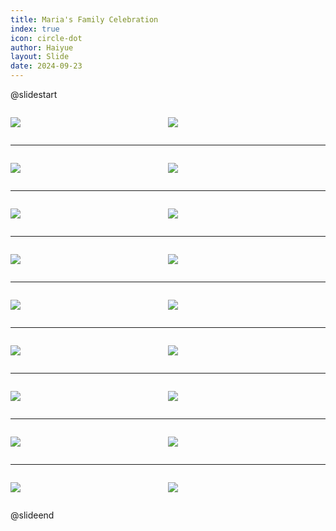 ```yaml
---
title: Maria's Family Celebration
index: true
icon: circle-dot
author: Haiyue
layout: Slide
date: 2024-09-23
---
```

 
@slidestart

<div style="display:flex">
<div style="flex:1">

![](https://raw.githubusercontent.com/yclord/reading/refs/heads/master/english/Level-K/Maria's%20Family%20Celebration/001.webp)
</div>
<div style="flex:1">

![](https://raw.githubusercontent.com/yclord/reading/refs/heads/master/english/Level-K/Maria's%20Family%20Celebration/002.webp)
</div>
</div>

---

<div style="display:flex">
<div style="flex:1">

![](https://raw.githubusercontent.com/yclord/reading/refs/heads/master/english/Level-K/Maria's%20Family%20Celebration/003.webp)
</div>
<div style="flex:1">

![](https://raw.githubusercontent.com/yclord/reading/refs/heads/master/english/Level-K/Maria's%20Family%20Celebration/004.webp)
</div>
</div>

---

<div style="display:flex">
<div style="flex:1">

![](https://raw.githubusercontent.com/yclord/reading/refs/heads/master/english/Level-K/Maria's%20Family%20Celebration/005.webp)
</div>
<div style="flex:1">

![](https://raw.githubusercontent.com/yclord/reading/refs/heads/master/english/Level-K/Maria's%20Family%20Celebration/006.webp)
</div>
</div>

---

<div style="display:flex">
<div style="flex:1">

![](https://raw.githubusercontent.com/yclord/reading/refs/heads/master/english/Level-K/Maria's%20Family%20Celebration/007.webp)
</div>
<div style="flex:1">

![](https://raw.githubusercontent.com/yclord/reading/refs/heads/master/english/Level-K/Maria's%20Family%20Celebration/008.webp)
</div>
</div>

---

<div style="display:flex">
<div style="flex:1">

![](https://raw.githubusercontent.com/yclord/reading/refs/heads/master/english/Level-K/Maria's%20Family%20Celebration/009.webp)
</div>
<div style="flex:1">

![](https://raw.githubusercontent.com/yclord/reading/refs/heads/master/english/Level-K/Maria's%20Family%20Celebration/010.webp)
</div>
</div>

---

<div style="display:flex">
<div style="flex:1">

![](https://raw.githubusercontent.com/yclord/reading/refs/heads/master/english/Level-K/Maria's%20Family%20Celebration/011.webp)
</div>
<div style="flex:1">

![](https://raw.githubusercontent.com/yclord/reading/refs/heads/master/english/Level-K/Maria's%20Family%20Celebration/012.webp)
</div>
</div>

---

<div style="display:flex">
<div style="flex:1">

![](https://raw.githubusercontent.com/yclord/reading/refs/heads/master/english/Level-K/Maria's%20Family%20Celebration/013.webp)
</div>
<div style="flex:1">

![](https://raw.githubusercontent.com/yclord/reading/refs/heads/master/english/Level-K/Maria's%20Family%20Celebration/014.webp)
</div>
</div>

---

<div style="display:flex">
<div style="flex:1">

![](https://raw.githubusercontent.com/yclord/reading/refs/heads/master/english/Level-K/Maria's%20Family%20Celebration/015.webp)
</div>
<div style="flex:1">

![](https://raw.githubusercontent.com/yclord/reading/refs/heads/master/english/Level-K/Maria's%20Family%20Celebration/016.webp)
</div>
</div>

---

<div style="display:flex">
<div style="flex:1">

![](https://raw.githubusercontent.com/yclord/reading/refs/heads/master/english/Level-K/Maria's%20Family%20Celebration/017.webp)
</div>
<div style="flex:1">

![](https://raw.githubusercontent.com/yclord/reading/refs/heads/master/english/Level-K/Maria's%20Family%20Celebration/018.webp)
</div>
</div>

@slideend
